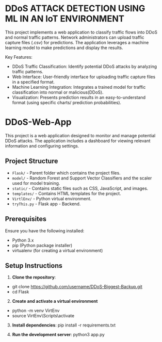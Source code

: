 # DDoS ATTACK DETECTION USING ML IN AN IoT ENVIRONMENT

This project implements a web application to classify traffic flows into DDoS and normal traffic patterns. Network administrators can upload traffic capture files (.csv) for predictions. The application leverages a machine learning model to make predictions and display the results.

Key Features:

- DDoS Traffic Classification: Identify potential DDoS attacks by analyzing traffic patterns.
- Web Interface: User-friendly interface for uploading traffic capture files in a specified format.
- Machine Learning Integration: Integrates a trained model for traffic classification into normal or malicious(DDoS).
- Visualization: Presents prediction results in an easy-to-understand format (using specific charts/ prediction probabilities).

# DDoS-Web-App

This project is a web application designed to monitor and manage potential DDoS attacks. The application includes a dashboard for viewing relevant information and configuring settings.

## Project Structure

- `Flask/` - Parent folder which contains the project files.
- `model/` - Random Forest and Support Vector Classifiers and the scaler used for model training.
- `static/` - Contains static files such as CSS, JavaScript, and images.
- `templates/` - Contains HTML templates for the project.
- `VirtlEnv/` - Python virtual environment.
- `tryThis.py` - Flask app - Backend.

## Prerequisites

Ensure you have the following installed:

- Python 3.x
- pip (Python package installer)
- virtualenv (for creating a virtual environment)

## Setup Instructions

1. **Clone the repository**:

- git clone https://github.com/username/DDoS-Biggest-Backup.git
- cd Flask

2. **Create and activate a virtual environment**

- python -m venv VirtEnv
- source VirtEnv\Scripts\activate

3. **Install dependencies**:
   pip install -r requirements.txt

4. **Run the development server**:
   python3 app.py
